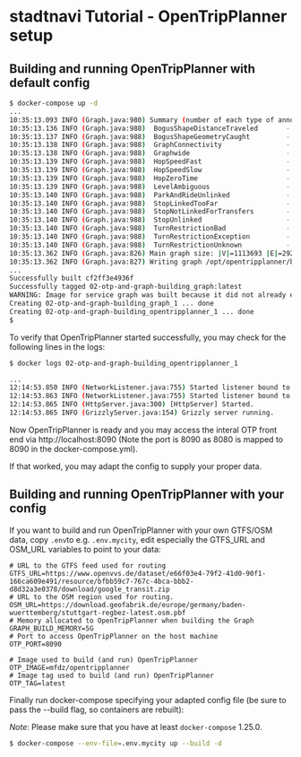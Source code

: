# stadtnavi Tutorial - OpenTripPlanner setup

## Building and running OpenTripPlanner with default config

```sh
$ docker-compose up -d
...
10:35:13.093 INFO (Graph.java:980) Summary (number of each type of annotation):
10:35:13.136 INFO (Graph.java:988) 	BogusShapeDistanceTraveled       -      866
10:35:13.137 INFO (Graph.java:988) 	BogusShapeGeometryCaught         -       99
10:35:13.138 INFO (Graph.java:988) 	GraphConnectivity                -     7037
10:35:13.138 INFO (Graph.java:988) 	Graphwide                        -        1
10:35:13.139 INFO (Graph.java:988) 	HopSpeedFast                     -    23461
10:35:13.139 INFO (Graph.java:988) 	HopSpeedSlow                     -       39
10:35:13.139 INFO (Graph.java:988) 	HopZeroTime                      -    33549
10:35:13.139 INFO (Graph.java:988) 	LevelAmbiguous                   -      753
10:35:13.140 INFO (Graph.java:988) 	ParkAndRideUnlinked              -       12
10:35:13.140 INFO (Graph.java:988) 	StopLinkedTooFar                 -      191
10:35:13.140 INFO (Graph.java:988) 	StopNotLinkedForTransfers        -      643
10:35:13.140 INFO (Graph.java:988) 	StopUnlinked                     -      573
10:35:13.140 INFO (Graph.java:988) 	TurnRestrictionBad               -      496
10:35:13.140 INFO (Graph.java:988) 	TurnRestrictionException         -      106
10:35:13.140 INFO (Graph.java:988) 	TurnRestrictionUnknown           -       59
10:35:13.362 INFO (Graph.java:826) Main graph size: |V|=1113693 |E|=2926193
10:35:13.362 INFO (Graph.java:827) Writing graph /opt/opentripplanner/build/default/Graph.obj ...
...
Successfully built cf2ff3e4936f
Successfully tagged 02-otp-and-graph-building_graph:latest
WARNING: Image for service graph was built because it did not already exist. To rebuild this image you must use `docker-compose build` or `docker-compose up --build`.
Creating 02-otp-and-graph-building_graph_1 ... done
Creating 02-otp-and-graph-building_opentripplanner_1 ... done
$
```

To verify that OpenTripPlanner started successfully, you may check for the following lines in the logs:
```sh
$ docker logs 02-otp-and-graph-building_opentripplanner_1

...
12:14:53.850 INFO (NetworkListener.java:755) Started listener bound to [0.0.0.0:8080]
12:14:53.863 INFO (NetworkListener.java:755) Started listener bound to [0.0.0.0:8081]
12:14:53.865 INFO (HttpServer.java:300) [HttpServer] Started.
12:14:53.865 INFO (GrizzlyServer.java:154) Grizzly server running.
```

Now OpenTripPlanner is ready and you may access the interal OTP front end via http://localhost:8090 (Note the port is 8090 as 8080 is mapped to 8090 in the docker-compose.yml).

If that worked, you may adapt the config to supply your proper data.

## Building and running OpenTripPlanner with your config

If you want to build and run OpenTripPlanner with your own GTFS/OSM data, copy `.env`to e.g. `.env.mycity`, edit especially the GTFS_URL and OSM_URL variables to point to your data:

```
# URL to the GTFS feed used for routing
GTFS_URL=https://www.openvvs.de/dataset/e66f03e4-79f2-41d0-90f1-166ca609e491/resource/bfbb59c7-767c-4bca-bbb2-d8d32a3e0378/download/google_transit.zip
# URL to the OSM region used for routing.
OSM_URL=https://download.geofabrik.de/europe/germany/baden-wuerttemberg/stuttgart-regbez-latest.osm.pbf
# Memory allocated to OpenTripPlanner when building the Graph
GRAPH_BUILD_MEMORY=5G
# Port to access OpenTripPlanner on the host machine
OTP_PORT=8090

# Image used to build (and run) OpenTripPlanner
OTP_IMAGE=mfdz/opentripplanner
# Image tag used to build (and run) OpenTripPlanner
OTP_TAG=latest
```

Finally run docker-compose specifying your adapted config file (be sure to pass the --build flag, so containers are rebuilt):

*Note*: Please make sure that you have at least `docker-compose` 1.25.0. 

```sh
$ docker-compose --env-file=.env.mycity up --build -d
```
